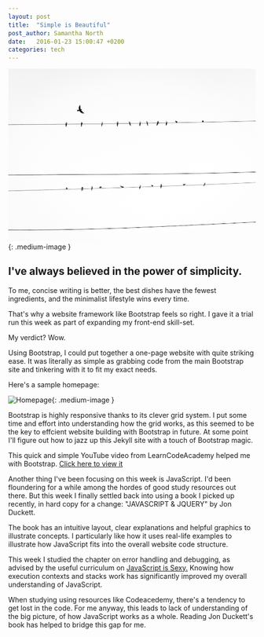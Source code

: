 ```yaml
---
layout: post
title:  "Simple is Beautiful"
post_author: Samantha North
date:   2016-01-23 15:00:47 +0200
categories: tech 
---
```


![Birdies](/images/birdies.jpg){: .medium-image }

## I've always believed in the power of simplicity. 

To me, concise writing is better, the best dishes have the fewest ingredients, and the minimalist lifestyle wins every time. 

That's why a website framework like Bootstrap feels so right. I gave it a trial run this week as part of expanding my front-end skill-set. 

My verdict? Wow. 

Using Bootstrap, I could put together a one-page website with quite striking ease. It was literally as simple as grabbing code from the main Bootstrap site and tinkering with it to fit my exact needs. 

Here's a sample homepage:

![Homepage](/images/bootstrap.jpg){: .medium-image }

Bootstrap is highly responsive thanks to its clever grid system. I put some time and effort into understanding how the grid works, as this seemed to be the key to effcient website building with Bootstrap in future. At some point I'll figure out how to jazz up this Jekyll site with a touch of Bootstrap magic. 

This quick and simple YouTube video from LearnCodeAcademy helped me with Bootstrap. [Click here to view it](http://www.youtube.com/watch?v=no-Ntkc836w)

Another thing I've been focusing on this week is JavaScript. I'd been floundering for a while among the hordes of good study resources out there. But this week I finally settled back into using a book I picked up recently, in hard copy for a change: "JAVASCRIPT & JQUERY" by Jon Duckett. 

The book has an intuitive layout, clear explanations and helpful graphics to illustrate concepts. I particularly like how it uses real-life examples to illustrate how JavaScript fits into the overall website code structure. 

This week I studied the chapter on error handling and debugging, as advised by the useful curriculum on [JavaScript is Sexy.](http://javascriptissexy.com) Knowing how execution contexts and stacks work has significantly improved my overall understanding of JavaScript. 

When studying using resources like Codeacedemy, there's a tendency to get lost in the code. For me anyway, this leads to lack of understanding of the big picture, of how JavaScript works as a whole. Reading Jon Duckett's book has helped to bridge this gap for me. 



